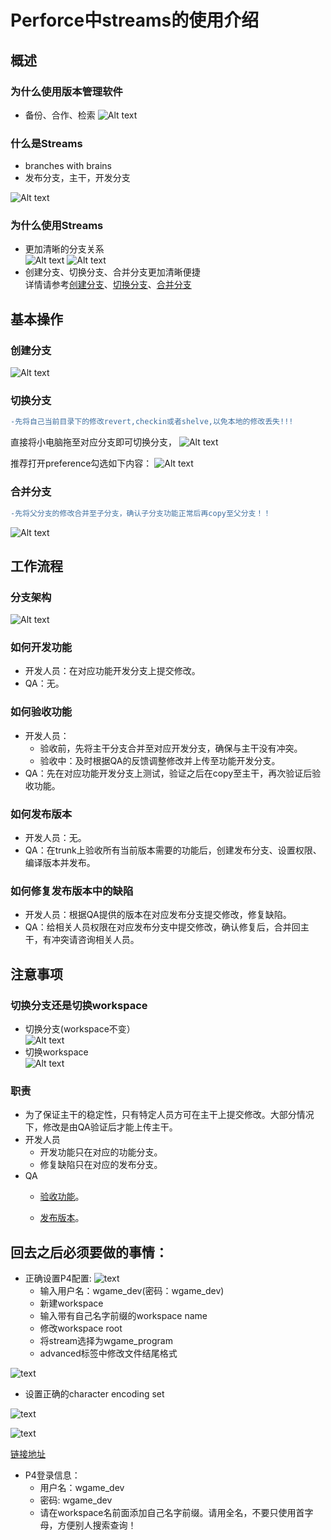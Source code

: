 # Perforce中streams的使用介绍
## 概述
### 为什么使用版本管理软件
* 备份、合作、检索
![Alt text](https://github.com/z530989673/P4-Stream-Intro/blob/master/Pic/whyIsVersionControlImportant.png)
### 什么是Streams
* branches with brains  
* 发布分支，主干，开发分支 

![Alt text](https://github.com/z530989673/P4-Stream-Intro/blob/master/Pic/stream.png)
### 为什么使用Streams
* 更加清晰的分支关系  
![Alt text](https://github.com/z530989673/P4-Stream-Intro/blob/master/Pic/formerBranch.png)
![Alt text](https://github.com/z530989673/P4-Stream-Intro/blob/master/Pic/stream.png)
* 创建分支、切换分支、合并分支更加清晰便捷  
  详情请参考[创建分支](#创建分支)、[切换分支](#切换分支)、[合并分支](#合并分支)

## 基本操作
### 创建分支
![Alt text](https://github.com/z530989673/P4-Stream-Intro/blob/master/Pic/createbranch.gif)
### 切换分支
```diff
-先将自己当前目录下的修改revert,checkin或者shelve,以免本地的修改丢失!!!
```
直接将小电脑拖至对应分支即可切换分支，
![Alt text](https://github.com/z530989673/P4-Stream-Intro/blob/master/Pic/switchWorkspace.gif)


推荐打开preference勾选如下内容：
![Alt text](https://github.com/z530989673/P4-Stream-Intro/blob/master/Pic/streamPreference.png)
### 合并分支
```diff
-先将父分支的修改合并至子分支，确认子分支功能正常后再copy至父分支！！
```
![Alt text](https://github.com/z530989673/P4-Stream-Intro/blob/master/Pic/mergeBranch.gif)

## 工作流程
### 分支架构

![Alt text](https://github.com/z530989673/P4-Stream-Intro/blob/master/Pic/branchStructure2.png)
### 如何开发功能
* 开发人员：在对应功能开发分支上提交修改。
* QA：无。
### 如何验收功能
* 开发人员：
  * 验收前，先将主干分支合并至对应开发分支，确保与主干没有冲突。
  * 验收中：及时根据QA的反馈调整修改并上传至功能开发分支。
* QA：先在对应功能开发分支上测试，验证之后在copy至主干，再次验证后验收功能。
### 如何发布版本
* 开发人员：无。
* QA：在trunk上验收所有当前版本需要的功能后，创建发布分支、设置权限、编译版本并发布。
### 如何修复发布版本中的缺陷
* 开发人员：根据QA提供的版本在对应发布分支提交修改，修复缺陷。
* QA：给相关人员权限在对应发布分支中提交修改，确认修复后，合并回主干，有冲突请咨询相关人员。

## 注意事项
### 切换分支还是切换workspace
* 切换分支(workspace不变）  
![Alt text](https://github.com/z530989673/P4-Stream-Intro/blob/master/Pic/switchBranchOp.gif)  
* 切换workspace  
![Alt text](https://github.com/z530989673/P4-Stream-Intro/blob/master/Pic/switchWorkspaceOp.gif)
### 职责
* 为了保证主干的稳定性，只有特定人员方可在主干上提交修改。大部分情况下，修改是由QA验证后才能上传主干。
* 开发人员
  * 开发功能只在对应的功能分支。
  * 修复缺陷只在对应的发布分支。
* QA
  * [验收功能](#如何验收功能)。
  
  * [发布版本](#如何发布版本)。
  
## 回去之后必须要做的事情：
* 正确设置P4配置:
![text](https://github.com/z530989673/P4-Stream-Intro/blob/master/Pic/createConnection.png)
  * 输入用户名：wgame_dev(密码：wgame_dev)
  * 新建workspace
  * 输入带有自己名字前缀的workspace name
  * 修改workspace root
  * 将stream选择为wgame_program
  * advanced标签中修改文件结尾格式  
  
![text](https://github.com/z530989673/P4-Stream-Intro/blob/master/Pic/endLine.png)
  * 设置正确的character encoding set  
  
![text](https://github.com/z530989673/P4-Stream-Intro/blob/master/Pic/p4Preference.png)  

![text](https://github.com/z530989673/P4-Stream-Intro/blob/master/Pic/localCharSet.png) 

[链接地址](http://note.youdao.com/noteshare?id=14a96014b0b1824efbf45f7ff245a31a&sub=1B158AE431044EF1AD2EAE14D6105670)
* P4登录信息：
  * 用户名：wgame_dev
  * 密码: wgame_dev
  * 请在workspace名前面添加自己名字前缀。请用全名，不要只使用首字母，方便别人搜索查询！

